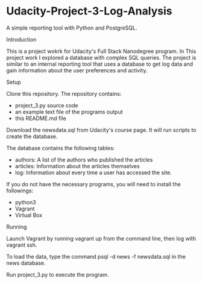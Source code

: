 # Udacity-Project-3-Log-Analysis
A simple reporting tool with Python and PostgreSQL.

Introduction

This is a project wokrk for Udacity's Full Stack Nanodegree program. In This
project work I explored a database with complex SQL queries. The project
is similar to an internal reporting tool that uses a database to get log data
and gain information about the user preferences and activity.

Setup

Clone this repository.
The repository contains:
- project_3.py source code
- an example text file of the programs output
- this README.md file

Download the newsdata.sql from Udacity's course page. It will run scripts
to create the database.

The database contains the following tables:
- authors: A list of the authors who published the articles
- articles: Information about the articles themselves
- log: Information about every time a user has accessed the site.

If you do not have the necessary programs, you will need to install the followings:
- python3
- Vagrant
- Virtual Box

Running

Launch Vagrant by running vagrant up from the command line, then log with
vagrant ssh.

To load the data, type the command psql -d news -f newsdata.sql in the news
database.

Run project_3.py to execute the program.


